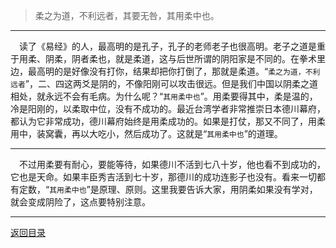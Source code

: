 > 柔之为道，不利远者，其要无咎，其用柔中也。
___
&emsp;读了《易经》的人，最高明的是孔子，孔子的老师老子也很高明。老子之道是重于用柔、阴柔，阴者柔也，就是柔道，这与后世所谓的阴阳家是不同的。在拳术里边，最高明的是好像没有打你，结果却把你打倒了，那就是柔道。“``柔之为道，不利远者``”，二、四这两爻是阴的，不像阳刚可以攻击很远。但是我们中国以阴柔之道相处，就永远不会有毛病。为什么呢？“``其用柔中也``”。用柔要得其中，柔是温的，冷是阳刚的，以柔取中位，没有不成功的。最近台湾学者非常推崇日本德川幕府，都认为它非常成功，德川幕府始终是用柔成功的。如果是打仗，那又不同了，用柔用中，装窝囊，再以大吃小，然后成功了。这就是“``其用柔中也``”的道理。
___
&emsp;不过用柔要有耐心，要能等待，如果德川不活到七八十岁，他也看不到成功的，它也是天命。如果丰臣秀吉活到七十岁，那德川的成功连影子也没有。看来一切都有定数，“``其用柔中也``”是原理、原则。这里我要告诉大家，用阴柔如果没有学对，就会变成阴险了，这点要特别注意。
___
[返回目录](../../../master/README.md#目录)
